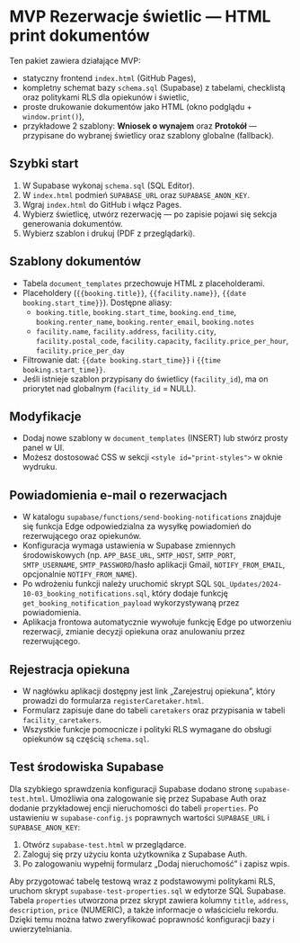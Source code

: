 # MVP Rezerwacje świetlic — HTML print dokumentów

Ten pakiet zawiera działające MVP:
- statyczny frontend `index.html` (GitHub Pages),
- kompletny schemat bazy `schema.sql` (Supabase) z tabelami, checklistą oraz politykami RLS dla opiekunów i świetlic,
- proste drukowanie dokumentów jako HTML (okno podglądu + `window.print()`),
- przykładowe 2 szablony: **Wniosek o wynajem** oraz **Protokół** — przypisane do wybranej świetlicy oraz szablony globalne (fallback).

## Szybki start
1. W Supabase wykonaj `schema.sql` (SQL Editor).
2. W `index.html` podmień `SUPABASE_URL` oraz `SUPABASE_ANON_KEY`.
3. Wgraj `index.html` do GitHub i włącz Pages.
4. Wybierz świetlicę, utwórz rezerwację — po zapisie pojawi się sekcja generowania dokumentów.
5. Wybierz szablon i drukuj (PDF z przeglądarki).

## Szablony dokumentów
- Tabela `document_templates` przechowuje HTML z placeholderami.
- Placeholdery (`{{booking.title}}`, `{{facility.name}}`, `{{date booking.start_time}}`). Dostępne aliasy:
  - `booking.title`, `booking.start_time`, `booking.end_time`, `booking.renter_name`, `booking.renter_email`, `booking.notes`
  - `facility.name`, `facility.address`, `facility.city`, `facility.postal_code`, `facility.capacity`, `facility.price_per_hour`, `facility.price_per_day`
- Filtrowanie dat: `{{date booking.start_time}}` i `{{time booking.start_time}}`.
- Jeśli istnieje szablon przypisany do świetlicy (`facility_id`), ma on priorytet nad globalnym (`facility_id` = NULL).

## Modyfikacje
- Dodaj nowe szablony w `document_templates` (INSERT) lub stwórz prosty panel w UI.
- Możesz dostosować CSS w sekcji `<style id="print-styles">` w oknie wydruku.

## Powiadomienia e-mail o rezerwacjach
- W katalogu `supabase/functions/send-booking-notifications` znajduje się funkcja Edge odpowiedzialna za wysyłkę powiadomień do
  rezerwującego oraz opiekunów.
- Konfiguracja wymaga ustawienia w Supabase zmiennych środowiskowych (np. `APP_BASE_URL`, `SMTP_HOST`, `SMTP_PORT`,
  `SMTP_USERNAME`, `SMTP_PASSWORD`/hasło aplikacji Gmail, `NOTIFY_FROM_EMAIL`, opcjonalnie `NOTIFY_FROM_NAME`).
- Po wdrożeniu funkcji należy uruchomić skrypt SQL `SQL_Updates/2024-10-03_booking_notifications.sql`, który dodaje funkcję
  `get_booking_notification_payload` wykorzystywaną przez powiadomienia.
- Aplikacja frontowa automatycznie wywołuje funkcję Edge po utworzeniu rezerwacji, zmianie decyzji opiekuna oraz anulowaniu przez
  rezerwującego.

## Rejestracja opiekuna
- W nagłówku aplikacji dostępny jest link „Zarejestruj opiekuna”, który prowadzi do formularza `registerCaretaker.html`.
- Formularz zapisuje dane do tabeli `caretakers` oraz przypisania w tabeli `facility_caretakers`.
- Wszystkie funkcje pomocnicze i polityki RLS wymagane do obsługi opiekunów są częścią `schema.sql`.

## Test środowiska Supabase
Dla szybkiego sprawdzenia konfiguracji Supabase dodano stronę `supabase-test.html`. Umożliwia ona zalogowanie się przez Supabase Auth oraz dodanie przykładowej encji nieruchomości do tabeli `properties`. Po ustawieniu w `supabase-config.js` poprawnych wartości `SUPABASE_URL` i `SUPABASE_ANON_KEY`:

1. Otwórz `supabase-test.html` w przeglądarce.
2. Zaloguj się przy użyciu konta użytkownika z Supabase Auth.
3. Po zalogowaniu wypełnij formularz „Dodaj nieruchomość” i zapisz wpis.

Aby przygotować tabelę testową wraz z podstawowymi politykami RLS, uruchom skrypt `supabase-test-properties.sql` w edytorze SQL Supabase. Tabela `properties` utworzona przez skrypt zawiera kolumny `title`, `address`, `description`, `price` (NUMERIC), a także informacje o właścicielu rekordu. Dzięki temu można łatwo zweryfikować poprawność konfiguracji bazy i uwierzytelniania.
